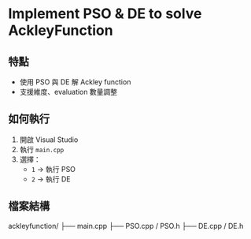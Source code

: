 # Implement PSO & DE to solve AckleyFunction

##  特點
- 使用 PSO 與 DE 解 Ackley function
- 支援維度、evaluation 數量調整

##  如何執行
1. 開啟 Visual Studio
2. 執行 `main.cpp`
3. 選擇：
   - `1` → 執行 PSO
   - `2` → 執行 DE

##  檔案結構
ackleyfunction/
├── main.cpp
├── PSO.cpp / PSO.h
├── DE.cpp / DE.h